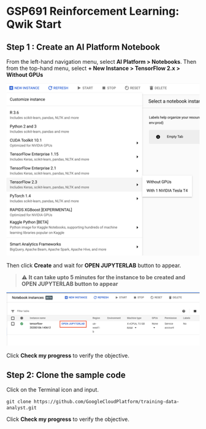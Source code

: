 # GSP691 Reinforcement Learning: Qwik Start 
## Step 1 : Create an AI Platform Notebook
From the left-hand navigation menu, select **AI Platform > Notebooks**. Then from the top-hand menu, select **+ New Instance > TensorFlow 2.x > Without GPUs**

![](new_tf_2.3.png)

Then click **Create** and wait for **OPEN JUPYTERLAB** button to appear.

> :warning: **It can take upto 5 minutes for the instance to be created and OPEN JUPYTERLAB button to appear**

![](open_jupyterlab.png)

Click **Check my progress** to verify the objective. 

## Step 2: Clone the sample code
Click on the Terminal icon and input.
```
git clone https://github.com/GoogleCloudPlatform/training-data-analyst.git
```

Click **Check my progress** to verify the objective. 


